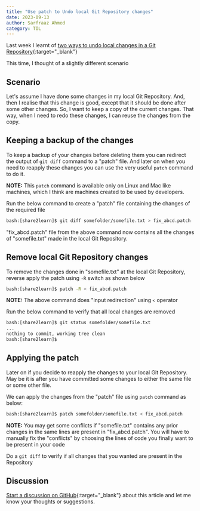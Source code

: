 ```yaml
---
title: "Use patch to Undo local Git Repository changes"
date: 2023-09-13
author: Sarfraaz Ahmed
category: TIL
---
```


Last week I learnt of [two ways to undo local changes in a Git Repository](https://asarfraaz.github.io/share2learn/til/2023/08/31/git-undo-local-changes.html){:target="_blank"}

This time, I thought of a slightly different scenario

## Scenario

Let's assume I have done some changes in my local Git Repository. And, then I realise that this change is good, except that it should be done after some other changes. So, I want to keep a copy of the current changes. That way, when I need to redo these changes, I can reuse the changes from the copy.

## Keeping a backup of the changes

To keep a backup of your changes before deleting them you can redirect the output of `git diff` command to a "patch" file. And later on when you need to reapply these changes you can use the very useful `patch` command to do it.

**NOTE:** This `patch` command is available only on Linux and Mac like machines, which I think are machines created to be used by developers.

Run the below command to create a "patch" file containing the changes of the required file

```bash
bash:[share2learn]$ git diff somefolder/somefile.txt > fix_abcd.patch
```

"fix_abcd.patch" file from the above command now contains all the changes of "somefile.txt" made in the local Git Repository.

## Remove local Git Repository changes

To remove the changes done in "somefile.txt" at the local Git Repository, reverse apply the patch using `-R` switch as shown below

```bash
bash:[share2learn]$ patch -R < fix_abcd.patch
```

**NOTE:** The above command does "input redirection" using `<` operator

Run the below command to verify that all local changes are removed

```bash
bash:[share2learn]$ git status somefolder/somefile.txt
...
nothing to commit, working tree clean
bash:[share2learn]$ 
```

## Applying the patch

Later on if you decide to reapply the changes to your local Git Repository. May be it is after you have committed some changes to either the same file or some other file. 

We can apply the changes from the "patch" file using `patch` command as below:

```bash
bash:[share2learn]$ patch somefolder/somefile.txt < fix_abcd.patch
```

**NOTE:** You may get some conflicts if "somefile.txt" contains any prior changes in the same lines are present in "fix_abcd.patch". You will have to manually fix the "conflicts" by choosing the lines of code you finally want to be present in your code

Do a `git diff` to verify if all changes that you wanted are present in the Repository


## Discussion

[Start a discussion on GitHub](https://github.com/asarfraaz/share2learn/discussions/new/choose){:target="_blank"} about this article and let me know your thoughts or suggestions.


